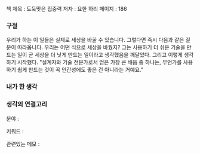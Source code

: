 
책 제목 : 도둑맞은 집중력
저자 : 요한 하리
페이지 : 186

### 구절

우리가 하는 이 일들은 실제로 세상을 바꿀 수 있습니다. 그렇다면 즉시 다음과 같은 질문이 따라옵니다. 우리는 어떤 식으로 세상을 바꿨지?
그는 사용하기 더 쉬운 기술을 만드는 일이 곧 세상을 더 낫게 만드는 일이라고 생각했음을 깨달았다. 그리고 이렇게 생각하기 시작했다. "설계자와 기술 전문가로서 얻은 가장 큰 배움 중 하나는, 무언가를 사용하기 쉽게 만드는 것이 꼭 인간성에도 좋은 건 아니라는 거예요."

### 내가 한 생각


### 생각의 연결고리
분야 : 

키워드 : 

관련있는 메모 : 